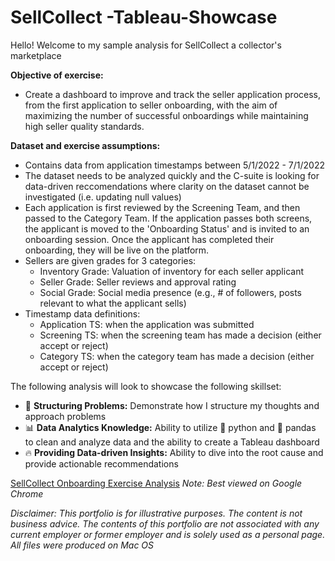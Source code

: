 # SellCollect -Tableau-Showcase

Hello! Welcome to my sample analysis for SellCollect a collector's marketplace<br>

**Objective of exercise:**
- Create a dashboard to improve and track the seller application process, from the first application to seller onboarding, with the aim of maximizing the number of successful onboardings while maintaining high seller quality standards.

**Dataset and exercise assumptions:**
- Contains data from application timestamps between 5/1/2022 - 7/1/2022
- The dataset needs to be analyzed quickly and the C-suite is looking for data-driven reccomendations where clarity on the dataset cannot be investigated (i.e. updating null values)
- Each application is first reviewed by the Screening Team, and then passed to the Category Team. If the application passes both screens, the applicant is moved to the 'Onboarding Status' and is invited to an onboarding session. Once the applicant has completed their onboarding, they will be live on the platform.
- Sellers are given grades for 3 categories:
    - Inventory Grade: Valuation of inventory for each seller applicant
    - Seller Grade: Seller reviews and approval rating
    - Social Grade: Social media presence (e.g., # of followers, posts relevant to what the applicant sells)
- Timestamp data definitions:
    - Application TS: when the application was submitted
    - Screening TS: when the screening team has made a decision (either accept or reject)
    - Category TS: when the category team has made a decision (either accept or reject)

The following analysis will look to showcase the following skillset:
- 🎯 **Structuring Problems:** Demonstrate how I structure my thoughts and approach problems 
- 📊 **Data Analytics Knowledge:** Ability to utilize 🐍 python and 🐼 pandas to clean and analyze data and the ability to create a Tableau dashboard
- 🔥 **Providing Data-driven Insights:** Ability to dive into the root cause and provide actionable recommendations 

[SellCollect Onboarding Exercise Analysis](https://github.com/Vibhesh91/SellCollect-Tableau-Showcase/blob/0089b7b1df7d8f7658a7eb381791301ad66ab734/SellCollect%20Seller%20Onboarding%20Exercise.ipynb)
_Note: Best viewed on Google Chrome_

_Disclaimer: This portfolio is for illustrative purposes. The content is not business advice. The contents of this portfolio are not associated with any current employer or former employer and is solely used as a personal page. All files were produced on Mac OS_
